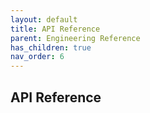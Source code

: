 ```yaml
---
layout: default
title: API Reference
parent: Engineering Reference
has_children: true
nav_order: 6
---
```


## API Reference
